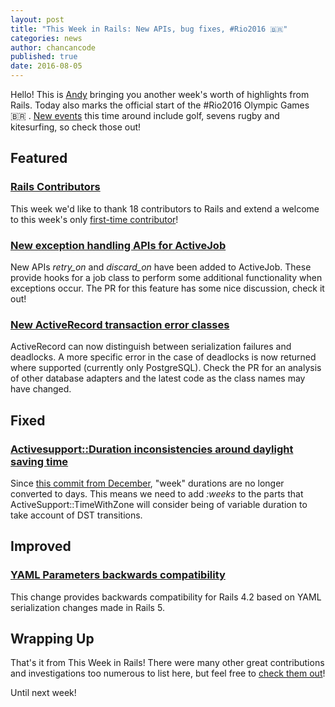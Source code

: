 ```yaml
---
layout: post
title: "This Week in Rails: New APIs, bug fixes, #Rio2016 🇧🇷"
categories: news
author: chancancode
published: true
date: 2016-08-05
---
```


Hello! This is [Andy](https://twitter.com/andatki) bringing you another week's worth of highlights from Rails. Today also marks the official start of the #Rio2016 Olympic Games 🇧🇷 . [New events](http://bleacherreport.com/articles/1294490-2016-olympics-golf-rugby-and-kitesurfing-events-debuting-in-rio)&nbsp;this time around include golf, sevens rugby and kitesurfing, so check those out!

## Featured

### [Rails Contributors](http://contributors.rubyonrails.org/contributors/in-time-window/20160729-20160805)

This week we'd like to thank 18 contributors to Rails and extend a welcome to this week's only [first-time contributor](http://contributors.rubyonrails.org/contributors/kyatul/commits)!

### [New exception handling APIs for ActiveJob](https://github.com/rails/rails/pull/25991)

New APIs _retry\_on_ and _discard\_on_ have been added to ActiveJob. These provide hooks for a job class to perform some additional functionality when exceptions occur. The PR for this feature has some nice discussion, check it out!

### [New ActiveRecord transaction error classes](https://github.com/rails/rails/pull/25107)

ActiveRecord can now distinguish between serialization failures and deadlocks. A more specific error in the case of deadlocks is now returned where supported (currently only PostgreSQL). Check the PR for an analysis of other database adapters and the latest code as the class names may have changed.

## Fixed

### [Activesupport::Duration inconsistencies around daylight saving time](https://github.com/rails/rails/commit/0e762ecdc3026d0c2191e42fbca8021da9ec34cc)

Since [this commit from December](https://github.com/rails/rails/commit/434df0016e228a7d51f1ad0c3d1f89faeffbed9a), "week" durations are no longer converted to days. This means we need to add _:weeks_ to the parts that ActiveSupport::TimeWithZone will consider being of variable duration to take account of DST transitions.

## Improved

### [YAML Parameters backwards compatibility](https://github.com/rails/rails/commit/31448f2b7fa6f3920485229e5710d9fcf87f190d)

This change provides backwards compatibility for Rails 4.2 based on YAML serialization changes made in Rails 5.

## Wrapping Up 

That's it from This Week in Rails! There were many other great contributions and investigations too numerous to list here, but feel free to [check them out](https://github.com/rails/rails/compare/master@%7B2016-07-29%7D...@%7B2016-08-05%7D)!

Until next week!

